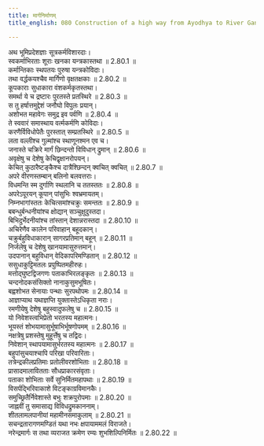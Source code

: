 ```yaml
---
title: मार्गनिर्माणम्
title_english: 080 Construction of a high way from Ayodhya to River Ganga

---
```

<div class="audioEmbed"  caption="श्रीराम-हरिसीताराममूर्ति-घनपाठिभ्यां वचनम्" src="https://archive.org/download/Ramayana-recitation-Sriram-harisItArAmamUrti-Ghanapaati-v2/Kanda_2/Kanda_2_AYK-080-Marga_Nirmanam.mp3"></div>

अथ भूमिप्रदेशज्ञाः सूत्रकर्मविशारदाः।  
स्वकर्माभिरताः शूराः खनका यन्त्रकास्तथा ॥ 2.80.1 ॥   
कर्मान्तिकाः स्थपतयः पुरुषा यन्त्रकोविदाः।  
तथा वर्द्धकयश्चैव मार्गिणो वृक्षतक्षकाः ॥ 2.80.2 ॥   
कूपकाराः सुधाकारा वंशकर्मकृतस्तथा।  
समर्था ये च द्रष्टारः पुरतस्ते प्रतस्थिरे ॥ 2.80.3 ॥   
स तु हर्षात्तमुद्देशं जनौघो विपुलः प्रयान्।  
अशोभत महावेगः समुद्र इव पर्वणि ॥ 2.80.4 ॥   
ते स्ववारं समास्थाय वर्त्मकर्मणि कोविदाः।  
करणैर्विविधोपेतैः पुरस्तात् सम्प्रतस्थिरे ॥ 2.80.5 ॥   
लता वल्लीश्च गुल्मांश्च स्थाणूनश्मन एव च।  
जनास्ते चक्रिरे मार्गं छिन्दन्तो विविधान् द्रुमान् ॥ 2.80.6 ॥   
अवृक्षेषु च देशेषु केचिद्वृक्षानरोपयन्।  
केचित् कुठारैष्टङ्कैश्च दात्रैश्छिन्दन् क्वचित् क्वचित् ॥ 2.80.7 ॥   
अपरे वीरणस्तम्बान् बलिनो बलवत्तराः।  
विधमन्ति स्म दुर्गाणि स्थलानि च ततस्ततः ॥ 2.80.8 ॥   
अपरेऽपूरयन् कूपान् पांसुभिः श्वभ्रमायतम्।  
निम्नभागांस्ततः केचित्समांश्चक्रुः समन्ततः ॥ 2.80.9 ॥   
बबन्धुर्बन्धनीयांश्च क्षोद्यान् सञ्चुक्षुदुस्तदा।  
बिभिदुर्भेदनीयांश्च तांस्तान् देशान्नरास्तदा ॥ 2.80.10 ॥   
अचिरेणैव कालेन परिवाहान् बहूदकान्।  
चक्रुर्बहुविधाकारान् सागरप्रतिमान् बहून् ॥ 2.80.11 ॥   
निर्जलेषु च देशेषु खानयामासुरुत्तमान्।  
उदपानान् बहुविधान् वेदिकापरिमण्डितान् ॥ 2.80.12 ॥   
ससुधाकुट्टिमतलः प्रपुष्पितमहीरुहः।  
मत्तोद्घुष्टद्विजगणः पताकाभिरलङ्कृतः ॥ 2.80.13 ॥   
चन्दनोदकसंसिक्तो नानाकुसुमभूषितः।  
बह्वशोभत सेनायाः पन्थाः सुरपथोपमः ॥ 2.80.14 ॥   
आज्ञाप्याथ यथाज्ञप्ति युक्तास्तेऽधिकृता नराः।  
रमणीयेषु देशेषु बहुस्वादुफलेषु च ॥ 2.80.15 ॥   
यो निवेशस्त्वभिप्रेतो भरतस्य महात्मनः।  
भूयस्तं शोभयामासुर्भूषाभिर्भूषणोपमम् ॥ 2.80.16 ॥   
नक्षत्रेषु प्रशस्तेषु मुहूर्त्तेषु च तद्विदः।  
निवेशान् स्थापयामासुर्भरतस्य महात्मनः ॥ 2.80.17 ॥   
बहुपांसुचयाश्चापि परिखा परिवारिताः।  
तत्रेन्द्रकीलप्रतिमाः प्रतोलीवरशोभिताः ॥ 2.80.18 ॥   
प्रासादमालावितताः सौधप्राकारसंवृताः।  
पताका शोभिताः सर्वे सुनिर्मितमहापथाः ॥ 2.80.19 ॥   
विसर्पद्भिरिवाकाशे विटङ्काग्रविमानकैः।  
समुच्छ्रितैर्निवेशास्ते बभुः शक्रपुरोपमाः ॥ 2.80.20 ॥   
जाह्नवीं तु समासाद्य विविधद्रुमकाननाम्।  
शीतलामलपानीयां महामीनसमाकुलाम् ॥ 2.80.21 ॥   
सचन्द्रतारागणमण्डितं यथा नभः क्षपायाममलं विराजते।  
नरेन्द्रमार्गः स तथा व्यराजत क्रमेण रम्यः शुभशिल्पिनिर्मितः ॥ 2.80.22 ॥   
